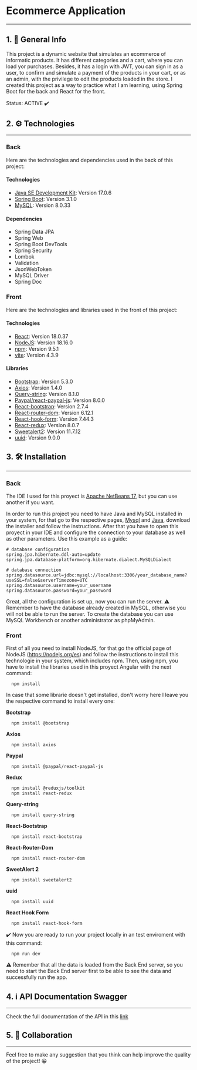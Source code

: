 # Ecommerce Application
***
## 1. :notebook_with_decorative_cover: General Info
This project is a dynamic website that simulates an ecommerce of informatic products. It has different categories and a cart, where you can load yor purchases. Besides, it has a login with JWT, you can sign in as a user, to confirm and simulate a payment of the products in your cart, or as an admin, with the privilege to edit the products loaded in the store. 
I created this project as a way to practice what I am learning, using Spring Boot for the back and React for the front. 

Status: ACTIVE :heavy_check_mark:

## 2. :gear: Technologies
***
### Back
Here are the technologies and dependencies used in the back of this project:
#### Technologies
* [Java SE Development Kit](https://www.java.com/es/): Version 17.0.6
* [Spring Boot](https://spring.io/projects/spring-boot): Version 3.1.0
* [MySQL](https://www.mysql.com/): Version 8.0.33
#### Dependencies
* Spring Data JPA
* Spring Web
* Spring Boot DevTools
* Spring Security
* Lombok
* Validation
* JsonWebToken
* MySQL Driver
* Spring Doc
### Front
Here are the technologies and libraries used in the front of this project:
#### Technologies
* [React](https://es.react.dev/): Version 18.0.37
* [NodeJS](https://nodejs.org/es): Version 18.16.0
* [npm](https://www.npmjs.com/): Version 9.5.1
* [vite](https://vitejs.dev/): Version 4.3.9
#### Libraries
* [Bootstrap](https://getbootstrap.com/): Version 5.3.0
* [Axios](https://axios-http.com/docs/intro): Version 1.4.0
* [Query-string](https://www.npmjs.com/package/query-string): Version 8.1.0
* [Paypal/react-paypal-js](https://www.npmjs.com/package/@paypal/react-paypal-js): Version 8.0.0
* [React-bootstrap](https://react-bootstrap.netlify.app/): Version 2.7.4
* [React-router-dom](https://reactrouter.com/en/main): Version 6.12.1
* [React-hook-form](https://react-hook-form.com/): Version 7.44.3
* [React-redux](https://react-redux.js.org/): Version 8.0.7
* [Sweetalert2](https://www.npmjs.com/package/sweetalert2): Version 11.7.12
* [uuid](https://www.npmjs.com/package/uuid): Version 9.0.0
## 3. :hammer_and_wrench: Installation
***
### Back
The IDE I used for this proyect is [Apache NetBeans 17](https://netbeans.apache.org/), but you can use another if you want.

In order to run this project you need to have Java and MySQL installed in your system, for that go to the respective pages, [Mysql](https://dev.mysql.com/downloads/mysql/) and [Java](https://www.oracle.com/java/technologies/javase/jdk17-archive-downloads.html), download the installer and follow the instructions. After that you have to open this proyect in your IDE and configure the connection to your database as well as other parameters. Use this example as a guide: 
```
# database configuration
spring.jpa.hibernate.ddl-auto=update
spring.jpa.database-platform=org.hibernate.dialect.MySQLDialect

# database connection
spring.datasource.url=jdbc:mysql://localhost:3306/your_database_name?useSSL=false&serverTimezone=UTC
spring.datasource.username=your_username
spring.datasource.password=your_password
```
Great, all the configuration is set up, now you can run the server. :warning: Remember to have the database already created in MySQL, otherwise you will not be able to run the server. To create the database you can use MySQL Workbench or another administrator as phpMyAdmin.

### Front

First of all you need to install NodeJS, for that go the official page of NodeJS (https://nodejs.org/es) and follow the instructions to install this technologie in your system, which includes npm. 
Then, using npm, you have to install the libraries used in this proyect Angular with the next command:
```
  npm install
 ```
In case that some librarie doesn't get installed, don't worry here I leave you the respective command to install every one:

**Bootstrap**
```
  npm install @bootstrap
```
**Axios**
```
  npm install axios
```
**Paypal**
```
  npm install @paypal/react-paypal-js
```
**Redux**
```
  npm install @reduxjs/toolkit
  npm install react-redux
```
**Query-string**
```
  npm install query-string
```
**React-Bootstrap**
```
  npm install react-bootstrap
```
**React-Router-Dom**
```
  npm install react-router-dom
```
**SweetAlert 2**
```
  npm install sweetalert2
```
**uuid**
```
  npm install uuid
```
**React Hook Form**
```
  npm install react-hook-form
```
:heavy_check_mark: Now you are ready to run your project locally in an test enviroment with this command:
```
  npm run dev
```
:warning: Remember that all the data is loaded from the Back End server, so you need to start the Back End server first to be able to see the data and successfully run the app.

## 4. :information_source: API Documentation Swagger
***
Check the full documentation of the API in this [link](http://ec2-3-86-240-39.compute-1.amazonaws.com:8080/swagger-ui/index.html)

## 5. :wave: Collaboration
***
Feel free to make any suggestion that you think can help improve the quality of the project! :grinning:




